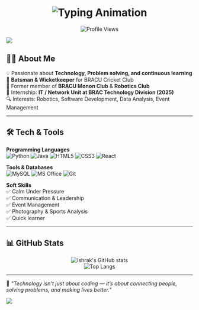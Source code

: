 <!-- Dynamic Profile Header -->
<h1 align="center">
  <img src="https://readme-typing-svg.herokuapp.com?font=Fira+Code&weight=700&size=32&duration=3000&pause=1000&color=FF6F61&center=true&vCenter=true&width=800&lines=I'm+MD+SHAMIUL+ISLAM+KHAN+ISHRAK;Tech+Enthusiast+%7C+Problem+Solver;Python+%7C+HTML+%7C+DBMS;Always+Learning+%26+Exploring+New+Tech" alt="Typing Animation" />
</h1>

<!-- Profile Views Counter -->
<p align="center">
  <img src="https://komarev.com/ghpvc/?username=YourGitHubUsername&label=Profile+Views&color=FF6F61&style=flat" alt="Profile Views" />
</p>

<!-- Colorful Wave Divider -->
<img src="https://capsule-render.vercel.app/api?type=waving&color=ff6f61&height=90&section=header" />

<!-- About Me -->
## 🧑‍💻 About Me  
💡 Passionate about **Technology, Problem solving, and continuous learning**  
🏏 **Batsman & Wicketkeeper** for BRACU Cricket Club  
🤝 Former member of **BRACU Monon Club** & **Robotics Club**  
💼 Internship: **IT / Network Unit at BRAC Technology Division (2025)**  
🔍 Interests: Robotics, Software Development, Data Analysis, Event Management  

---

<!-- Skills -->
## 🛠 Tech & Tools  

**Programming Languages**  
![Python](https://img.shields.io/badge/Python-3776AB?style=for-the-badge&logo=python&logoColor=white)
![Java](https://img.shields.io/badge/Java-ED8B00?style=for-the-badge&logo=java&logoColor=white)
![HTML5](https://img.shields.io/badge/HTML5-E34F26?style=for-the-badge&logo=html5&logoColor=white)
![CSS3](https://img.shields.io/badge/CSS3-1572B6?style=for-the-badge&logo=css3&logoColor=white)
![React](https://img.shields.io/badge/React-20232A?style=for-the-badge&logo=react&logoColor=61DAFB)

**Tools & Databases**  
![MySQL](https://img.shields.io/badge/MySQL-005C84?style=for-the-badge&logo=mysql&logoColor=white)
![MS Office](https://img.shields.io/badge/MS%20Office-D83B01?style=for-the-badge&logo=microsoft-office&logoColor=white)
![Git](https://img.shields.io/badge/Git-F05033?style=for-the-badge&logo=git&logoColor=white)

**Soft Skills**  
✅ Calm Under Pressure  
✅ Communication & Leadership  
✅ Event Management  
✅ Photography & Sports Analysis  
✅ Quick learner

---

<!-- GitHub Stats -->
## 📊 GitHub Stats
<div align="center">

![Ishrak's GitHub stats](https://github-readme-stats.vercel.app/api?username=YourGitHubUsername&show_icons=true&theme=radical)  
![Top Langs](https://github-readme-stats.vercel.app/api/top-langs/?username=YourGitHubUsername&layout=compact&theme=radical)  

</div>

---

<!-- Quote -->
💬 *"Technology isn't just about coding — it’s about connecting people, solving problems, and making lives better."*

<!-- Colorful Wave Footer -->
<img src="https://capsule-render.vercel.app/api?type=waving&color=ff6f61&height=90&section=footer" />

